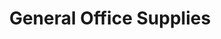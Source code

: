 ---
title: "General Office Supplies"
url: /waterford/general-office-supplies/
shop: office supplies
---